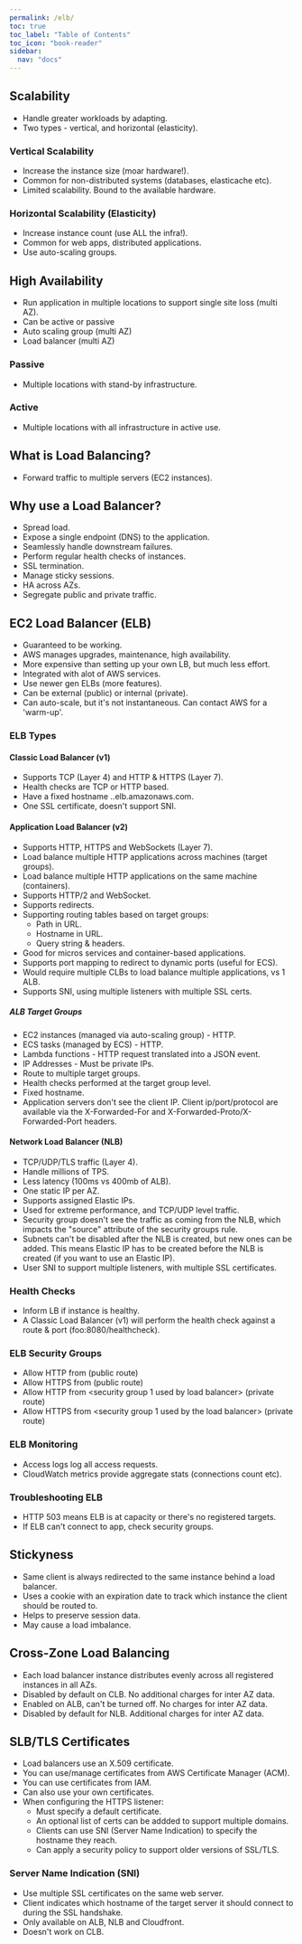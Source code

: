 ```yaml
---
permalink: /elb/
toc: true
toc_label: "Table of Contents"
toc_icon: "book-reader"
sidebar:
  nav: "docs"
---
```


## Scalability

- Handle greater workloads by adapting.
- Two types - vertical, and horizontal (elasticity).

### Vertical Scalability

- Increase the instance size (moar hardware!).
- Common for non-distributed systems (databases, elasticache etc).
- Limited scalability. Bound to the available hardware.

### Horizontal Scalability (Elasticity)

- Increase instance count (use ALL the infra!).
- Common for web apps, distributed applications.
- Use auto-scaling groups.

## High Availability

- Run application in multiple locations to support single site loss (multi AZ).
- Can be active or passive
- Auto scaling group (multi AZ)
- Load balancer (multi AZ)

### Passive

- Multiple locations with stand-by infrastructure.

### Active

- Multiple locations with all infrastructure in active use.

## What is Load Balancing?

- Forward traffic to multiple servers (EC2 instances).

## Why use a Load Balancer?

- Spread load.
- Expose a single endpoint (DNS) to the application.
- Seamlessly handle downstream failures.
- Perform regular health checks of instances.
- SSL termination.
- Manage sticky sessions.
- HA across AZs.
- Segregate public and private traffic.

## EC2 Load Balancer (ELB)

- Guaranteed to be working.
- AWS manages upgrades, maintenance, high availability.
- More expensive than setting up your own LB, but much less effort.
- Integrated with alot of AWS services.
- Use newer gen ELBs (more features).
- Can be external (public) or internal (private).
- Can auto-scale, but it's not instantaneous. Can contact AWS for a 'warm-up'.

### ELB Types

#### Classic Load Balancer (v1)

- Supports TCP (Layer 4) and HTTP & HTTPS (Layer 7).
- Health checks are TCP or HTTP based.
- Have a fixed hostname <foo>.<region>.elb.amazonaws.com.
- One SSL certificate, doesn't support SNI.
  
#### Application Load Balancer (v2)

- Supports HTTP, HTTPS and WebSockets (Layer 7).
- Load balance multiple HTTP applications across machines (target groups).
- Load balance multiple HTTP applications on the same machine (containers).
- Supports HTTP/2 and WebSocket.
- Supports redirects.
- Supporting routing tables based on target groups:
  - Path in URL.
  - Hostname in URL.
  - Query string & headers.
- Good for micros services and container-based applications.
- Supports port mapping to redirect to dynamic ports (useful for ECS).
- Would require multiple CLBs to load balance multiple applications, vs 1 ALB.
- Supports SNI, using multiple listeners with multiple SSL certs.

##### ALB Target Groups

- EC2 instances (managed via auto-scaling group) - HTTP.
- ECS tasks (managed by ECS) - HTTP.
- Lambda functions - HTTP request translated into a JSON event.
- IP Addresses - Must be private IPs.
- Route to multiple target groups.
- Health checks performed at the target group level.
- Fixed hostname.
- Application servers don't see the client IP. Client ip/port/protocol are available via the X-Forwarded-For and X-Forwarded-Proto/X-Forwarded-Port headers.

#### Network Load Balancer (NLB)

- TCP/UDP/TLS traffic (Layer 4).
- Handle millions of TPS.
- Less latency (100ms vs 400mb of ALB).
- One static IP per AZ.
- Supports assigned Elastic IPs.
- Used for extreme performance, and TCP/UDP level traffic.
- Security group doesn't see the traffic as coming from the NLB, which impacts the "source" attribute of the security groups rule.
- Subnets can't be disabled after the NLB is created, but new ones can be added. This means Elastic IP has to be created before the NLB is created (if you want to use an Elastic IP).
- User SNI to support multiple listeners, with multiple SSL certificates.

### Health Checks

- Inform LB if instance is healthy.
- A Classic Load Balancer (v1) will perform the health check against a route & port (foo:8080/healthcheck).

### ELB Security Groups

- Allow HTTP from <any> (public route)
- Allow HTTPS from <any> (public route)
- Allow HTTP from <security group 1 used by load balancer> (private route)
- Allow HTTPS from <security group 1 used by the load balancer> (private route)

### ELB Monitoring

- Access logs log all access requests.
- CloudWatch metrics provide aggregate stats (connections count etc).

### Troubleshooting ELB

- HTTP 503 means ELB is at capacity or there's no registered targets.
- If ELB can't connect to app, check security groups.

## Stickyness

- Same client is always redirected to the same instance behind a load balancer.
- Uses a cookie with an expiration date to track which instance the client should be routed to.
- Helps to preserve session data.
- May cause a load imbalance.

## Cross-Zone Load Balancing

- Each load balancer instance distributes evenly across all registered instances in all AZs.
- Disabled by default on CLB. No additional charges for inter AZ data.
- Enabled on ALB, can't be turned off. No charges for inter AZ data.
- Disabled by default for NLB. Additional charges for inter AZ data.

## SLB/TLS Certificates

- Load balancers use an X.509 certificate.
- You can use/manage certificates from AWS Certificate Manager (ACM).
- You can use certificates from IAM.
- Can also use your own certificates.
- When configuring the HTTPS listener:
  - Must specify a default certificate.
  - An optional list of certs can be addded to support multiple domains.
  - Clients can use SNI (Server Name Indication) to specify the hostname they reach.
  - Can apply a security policy to support older versions of SSL/TLS.

### Server Name Indication (SNI)

- Use multiple SSL certificates on the same web server.
- Client indicates which hostname of the target server it should connect to during the SSL handshake.
- Only available on ALB, NLB and Cloudfront.
- Doesn't work on CLB.
